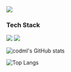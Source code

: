 <img src="https://capsule-render.vercel.app/api?type=wave&color=timeAuto&height=300&section=header&text=Welcome%20to%20codml&render&fontSize=90" />

<h3>Tech Stack</h3>
<div>
  <img src="https://img.shields.io/badge/C-A8B9CC?logo=C">
  <img src="https://img.shields.io/badge/C++-00599C?logo=C++">
</div>


![codml's GitHub stats](https://github-readme-stats.vercel.app/api?username=codml&show_icons=true&theme=radical)

![Top Langs](https://github-readme-stats.vercel.app/api/top-langs/?username=codml&layout=compact)
<!--
**codml/codml** is a ✨ _special_ ✨ repository because its `README.md` (this file) appears on your GitHub profile.

Here are some ideas to get you started:

- 🔭 I’m currently working on ...
- 🌱 I’m currently learning ...
- 👯 I’m looking to collaborate on ...
- 🤔 I’m looking for help with ...
- 💬 Ask me about ...
- 📫 How to reach me: ...
- 😄 Pronouns: ...
- ⚡ Fun fact: ...
-->
